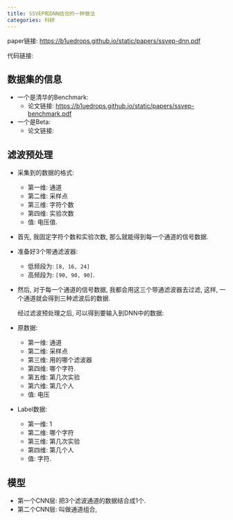 ```yaml
---
title: SSVEP和DNN结合的一种做法
categories: 科研
---
```


paper链接: https://b1uedrops.github.io/static/papers/ssvep-dnn.pdf

代码链接: 



## 数据集的信息

* 一个是清华的Benchmark:
  * 论文链接: https://b1uedrops.github.io/static/papers/ssvep-benchmark.pdf
* 一个是Beta:
  * 论文链接: 



## 滤波预处理

* 采集到的数据的格式:

  * 第一维: 通道
  * 第二维: 采样点
  * 第三维: 字符个数
  * 第四维: 实验次数
  * 值: 电压值.

* 首先, 我固定字符个数和实验次数, 那么就能得到每一个通道的信号数据.

* 准备好3个带通滤波器:

  * 低频段为: `[8, 16, 24]`
  * 高频段为: `[90, 90, 90]`.

* 然后, 对于每一个通道的信号数据, 我都会用这三个带通滤波器去过滤, 这样, 一个通道就会得到三种滤波后的数据.

  经过滤波预处理之后, 可以得到要输入到DNN中的数据:

* 原数据:
  * 第一维: 通道
  * 第二维: 采样点
  * 第三维: 用的哪个滤波器
  * 第四维: 哪个字符.
  * 第五维: 第几次实验
  * 第六维: 第几个人
  * 值: 电压
* Label数据:
  * 第一维: 1
  * 第二维: 哪个字符
  * 第三维: 第几次实验
  * 第四维: 第几个人
  * 值: 字符.



## 模型

* 第一个CNN层: 把3个滤波通道的数据结合成1个.
* 第二个CNN层: 叫做通道组合, 
